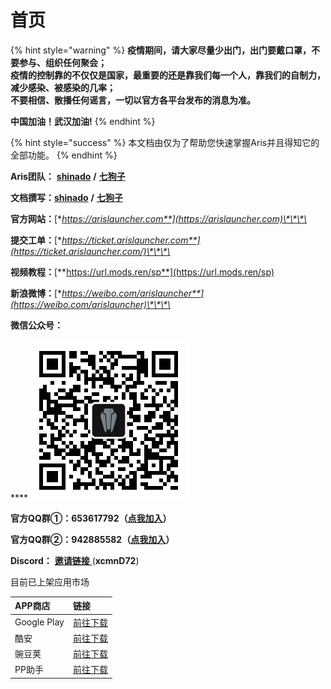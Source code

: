 # 首页

{% hint style="warning" %}
**疫情期间，请大家尽量少出门，出门要戴口罩，不要参与、组织任何聚会；  
疫情的控制靠的不仅仅是国家，最重要的还是靠我们每一个人，靠我们的自制力，减少感染、被感染的几率；  
不要相信、散播任何谣言，一切以官方各平台发布的消息为准。**

**中国加油！武汉加油!**
{% endhint %}

{% hint style="success" %}
本文档由仅为了帮助您快速掌握Aris并且得知它的全部功能。 
{% endhint %}

**Aris团队：** [**shinado**](coolmarket://u/427673) **/** [**七狗子**](coolmarket://u/520656)

**文档撰写：**[**shinado**](coolmarket://u/427673) **/** [**七狗子**](coolmarket://u/520656)

**官方网站：**[**https://arislauncher.com**](https://arislauncher.com)\*\*\*\*

**提交工单：**[**https://ticket.arislauncher.com**](https://ticket.arislauncher.com/)\*\*\*\*

**视频教程：**[**https://url.mods.ren/sp**](https://url.mods.ren/sp)

**新浪微博：**[**https://weibo.com/arislauncher**](https://weibo.com/arislauncher)\*\*\*\*

**微信公众号：**

\*\*\*\*![](.gitbook/assets/qrcode_for_gh_37bcebda0080_258.jpg) 

**官方QQ群①：653617792（**[**点我加入**](https://jq.qq.com/?_wv=1027&k=5PzHEft)**）**

**官方QQ群②：942885582（**[**点我加入**](https://jq.qq.com/?_wv=1027&k=57nC2eo)**）**

**Discord：** [**邀请链接** ](https://discord.gg/xcmnD72) \(**xcmnD72**\)

目前已上架应用市场

| APP商店 | 链接 |
| :--- | :--- |
| Google Play | [前往下载](https://play.google.com/store/apps/dev?id=7675344623603565765) |
| 酷安 | [前往下载](https://arislauncher.com/download) |
| 豌豆荚 | [前往下载](https://www.wandoujia.com/apps/7423300) |
| PP助手 | [前往下载](https://www.25pp.com/android/detail_7423300/) |

